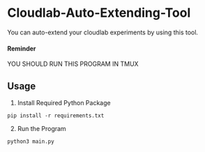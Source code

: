 # Cloudlab-Auto-Extending-Tool

You can auto-extend your cloudlab experiments by using this tool.

#### Reminder

YOU SHOULD RUN THIS PROGRAM IN TMUX

## Usage

1. Install Required Python Package

```
pip install -r requirements.txt
```

2. Run the Program

```
python3 main.py
```
